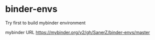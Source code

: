 # binder-envs
Try first to build mybinder environment


mybinder URL
https://mybinder.org/v2/gh/SanerZ/binder-envs/master

